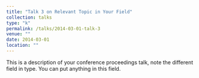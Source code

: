 ```yaml
---
title: "Talk 3 on Relevant Topic in Your Field"
collection: talks
type: "k"
permalink: /talks/2014-03-01-talk-3
venue: ""
date: 2014-03-01
location: ""
---
```


This is a description of your conference proceedings talk, note the different field in type. You can put anything in this field.
